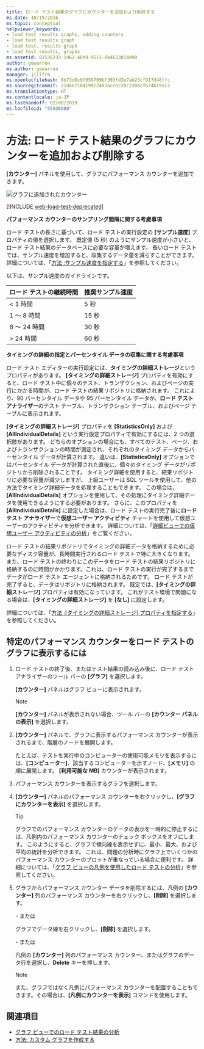```yaml
---
title: ロード テスト結果のグラフにカウンターを追加および削除する
ms.date: 10/19/2016
ms.topic: conceptual
helpviewer_keywords:
- load test results graphs, adding counters
- load test results graph
- load test, results graph
- load test results, graphs
ms.assetid: 81536233-1962-40d9-9511-0b4633814d90
author: gewarren
ms.author: gewarren
manager: jillfra
ms.openlocfilehash: 6b73d0c9f056709bf393fd2e7ab23cf917d48ffc
ms.sourcegitcommit: 21d667104199c2493accec20c2388cf674b195c3
ms.translationtype: HT
ms.contentlocale: ja-JP
ms.lasthandoff: 02/08/2019
ms.locfileid: "55936080"
---
```

# <a name="how-to-add-and-delete-counters-on-graphs-in-load-test-results"></a>方法: ロード テスト結果のグラフにカウンターを追加および削除する

**[カウンター]** パネルを使用して、グラフにパフォーマンス カウンターを追加できます。

![グラフに追加されたカウンター](../test/media/ltest_selectcounter.png)

[!INCLUDE [web-load-test-deprecated](includes/web-load-test-deprecated.md)]

**パフォーマンス カウンターのサンプリング間隔に関する考慮事項**

ロード テストの長さに基づいて、ロード テストの実行設定の **[サンプル速度]** プロパティの値を選択します。 既定値 (5 秒) のようにサンプル速度が小さいと、ロード テスト結果のデータベースに必要な容量が増えます。 長いロード テストでは、サンプル速度を増加すると、収集するデータ量を減らすことができます。 詳細については、「[方法 :サンプル速度を指定する](../test/how-to-specify-the-sample-rate-for-a-load-test.md)」を参照してください。

以下は、サンプル速度のガイドラインです。

|ロード テストの継続時間|推奨サンプル速度|
|-|-----------------------------|
|\< 1 時間|5 秒|
|1 ～ 8 時間|15 秒|
|8 ～ 24 時間|30 秒|
|> 24 時間|60 秒|

**タイミングの詳細の指定とパーセンタイル データの収集に関する考慮事項**

ロード テスト エディターの実行設定には、**タイミングの詳細ストレージ**というプロパティがあります。 **[タイミングの詳細ストレージ]** プロパティを有効にすると、ロード テスト中に個々のテスト、トランザクション、およびページの実行にかかる時間が、ロード テストの結果リポジトリに格納されます。 これにより、90 パーセンタイル データや 95 パーセンタイル データが、**ロード テスト アナライザー**のテスト テーブル、トランザクション テーブル、およびページ テーブルに表示されます。

**[タイミングの詳細ストレージ]** プロパティを **[StatisticsOnly]** および **[AllIndividualDetails]** という実行設定プロパティで有効にするには、2 つの選択肢があります。 どちらのオプションの場合にも、すべてのテスト、ページ、およびトランザクションの時間が測定され、それぞれのタイミング データからパーセンタイル データが計算されます。 違いは、**[StatisticsOnly]** オプションではパーセンタイル データが計算された直後に、個々のタイミング データがリポジトリから削除されることです。 タイミング詳細を使用すると、結果リポジトリに必要な容量が減少しますが、 上級ユーザーは SQL ツールを使用して、他の方法でタイミング詳細データを処理することもできます。 この場合は、**[AllIndividualDetails]** オプションを使用して、その処理にタイミング詳細データを使用できるようにする必要があります。 さらに、このプロパティを **[AllIndividualDetails]** に設定した場合は、ロード テストの実行完了後に**ロード テスト アナライザー**で**仮想ユーザー アクティビティ** チャートを使用して仮想ユーザーのアクティビティを分析できます。 詳細については、「[詳細ビューでの仮想ユーザー アクティビティの分析](../test/analyze-load-test-virtual-user-activity-in-the-details-view.md)」をご覧ください。

ロード テストの結果リポジトリでタイミングの詳細データを格納するために必要なディスク容量が、長時間実行されるロード テストで特に大きくなります。 また、ロード テストの終わりにこのデータをロード テストの結果リポジトリに格納するのに時間がかかります。これは、ロード テストの実行が完了するまでデータがロード テスト エージェントに格納されるためです。 ロード テストが完了すると、データはリポジトリに格納されます。 既定では、**[タイミングの詳細ストレージ]** プロパティは有効になっています。 これがテスト環境で問題になる場合は、**[タイミングの詳細ストレージ]** を **[なし]** に設定します。

詳細については、「[方法 :[タイミングの詳細ストレージ] プロパティを指定する](../test/how-to-specify-the-timing-details-storage-property-for-a-load-test.md)」を参照してください。

## <a name="to-display-a-particular-performance-counter-on-a-load-test-graph"></a>特定のパフォーマンス カウンターをロード テストのグラフに表示するには

1.  ロード テストの終了後、またはテスト結果の読み込み後に、ロード テスト アナライザーのツール バーの **[グラフ]** を選択します。

     **[カウンター]** パネルはグラフ ビューに表示されます。

    > [!NOTE]
    > **[カウンター]** パネルが表示されない場合、ツール バーの **[カウンター パネルの表示]** を選択します。

2.  **[カウンター]** パネルで、グラフに表示するパフォーマンス カウンターが表示されるまで、階層のノードを展開します。

     たとえば、テストを実行中のコンピューターの使用可能メモリを表示するには、**[コンピューター]**、該当するコンピューターを示すノード、**[メモリ]** の順に展開します。 **[利用可能な MB]** カウンターが表示されます。

3.  パフォーマンス カウンターを表示するグラフを選択します。

4.  **[カウンター]** パネルのパフォーマンス カウンターを右クリックし、**[グラフにカウンターを表示]** を選択します。

    > [!TIP]
    > グラフでのパフォーマンス カウンターのデータの表示を一時的に停止するには、凡例内のパフォーマンス カウンターのチェック ボックスをオフにします。 このようにすると、グラフで傾向線を表示せずに、最小、最大、および平均の統計を分析できます。 これは、問題の分析時にグラフ上でいくつかのパフォーマンス カウンターのプロットが重なっている場合に便利です。 詳細については、「[グラフ ビューの凡例を使用したロード テストの分析](../test/use-the-graphs-view-legend-to-analyze-load-tests.md)」を参照してください。

5.  グラフからパフォーマンス カウンター データを削除するには、凡例の **[カウンター]** 列のパフォーマンス カウンターを右クリックし、**[削除]** を選択します。

     \- または

     グラフでデータ線を右クリックし、**[削除]** を選択します。

     \- または

     凡例の **[カウンター]** 列のパフォーマンス カウンター、またはグラフのデータ行を選択し、**Delete** キーを押します。

    > [!NOTE]
    > また、グラフではなく凡例にパフォーマンス カウンターを配置することもできます。その場合は、**[凡例にカウンターを表示]** コマンドを使用します。

## <a name="see-also"></a>関連項目

- [グラフ ビューでのロード テスト結果の分析](../test/analyze-load-test-results-in-the-graphs-view.md)
- [方法: カスタム グラフを作成する](../test/how-to-create-custom-graphs-in-load-test-results.md)